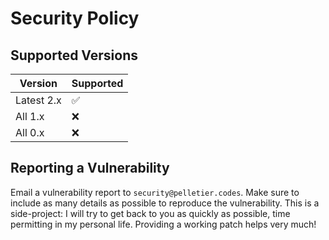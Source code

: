 # Security Policy

## Supported Versions

| Version    | Supported          |
| ---------- | ------------------ |
| Latest 2.x | :white_check_mark: |
| All 1.x    | :x:                |
| All 0.x    | :x:                |

## Reporting a Vulnerability

Email a vulnerability report to `security@pelletier.codes`. Make sure to include
as many details as possible to reproduce the vulnerability. This is a
side-project: I will try to get back to you as quickly as possible, time
permitting in my personal life. Providing a working patch helps very much!
